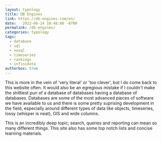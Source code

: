 ```yaml
---
layout: typology
title: DB Engines
link: https://db-engines.com/en/
date:   2022-06-14 10:48:00 -0700
permalink: /db-engines/
categories: typology
tags:
  - database
  - sql
  - nosql
  - timeseries
  - rankings
  - infinidata
authorbox: true
---
```


This is more in the vein of 'very literal' or 'too clever', but I do come back to this website often.
It would also be an egregious mistake if I couldn't make the shittiest pun of a database of databases having a database of databases.
Databases are some of the most advanced pieces of software we have available to us and there is some pretty suprising development in the field, especially around different types of data like objects, timeseries, lossy (whisper is neat), GIS and wide columns.

This is an incredibly deep topic; search, queries and reporting can mean so many different things. This site also has some top notch lists and concise learning materials.
